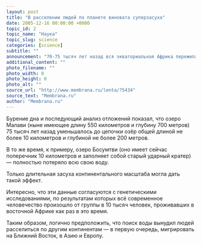 ```yaml
---
layout: post
title: "В расселении людей по планете виновата суперзасуха"
date: 2005-12-16 00:00:00 +0000
topic_id: 2
topic_name: "Наука"
topic_slug: science
categories: [science]
subtitle: ""
announcement: "70-75 тысяч лет назад вся экваториальная Африка пережила жестокую засуху. Возможно, что именно это обстоятельство вынудило наших предков населить мир. Свидетельства — глубокие донные отложения — подняты из африканских озёр Малави, Таганьика и Босумтви международной группой учёных под руководством Кристофера Шолза (Christopher Scholz) из американского университета Сиракуз (Syracuse University)."
additional_content: ""
photo_filename: ""
photo_width: 0
photo_height: 0
photo_alt: ""
source_url: "http://www.membrana.ru/lenta/?5434"
source_text: "Membrana.ru"
author: "Membrana.ru"
---
```

Бурение дна и последующий анализ отложений показал, что озеро Малави (ныне имеющее длину 550 километров и глубину 700 метров) 75 тысяч лет назад уменьшалось до цепочки озёр общей длиной не более 10 километров и глубиной не более 200 метров.

В то же время, к примеру, озеро Босумтви (оно имеет сейчас поперечник 10 километров и заполняет собой старый ударный кратер) — полностью потеряло всю свою воду.

Только длительная засуха континентального масштаба могла дать такой эффект.

Интересно, что эти данные согласуются с генетическими исследованиями, по результатам которых всё современное человечество произошло от группы в 10 тысяч человек, проживавших в восточной Африке как раз в это время.

Таким образом, логично предположить, что поиск воды вынудил людей расселиться по другим континентам — в первую очередь, мигрировать на Ближний Восток, в Азию и Европу.
